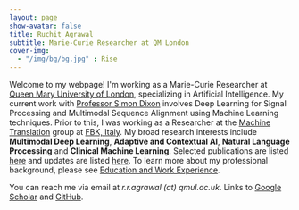 ```yaml
---
layout: page
show-avatar: false
title: Ruchit Agrawal
subtitle: Marie-Curie Researcher at QM London
cover-img: 
  - "/img/bg/bg.jpg" : Rise
---
```


Welcome to my webpage! I'm working as a Marie-Curie Researcher at [Queen Mary University of London](https://www.qmul.ac.uk/), specializing in Artificial Intelligence. My current work with [Professor Simon Dixon](http://www.eecs.qmul.ac.uk/~simond/) involves Deep Learning for Signal Processing and Multimodal Sequence Alignment using Machine Learning techniques. Prior to this, I was working as a Researcher at the [Machine Translation](https://ict.fbk.eu/units/hlt-mt/) group at [FBK, Italy](https://www.fbk.eu/en/). My broad research interests include **Multimodal Deep Learning**, **Adaptive and Contextual AI**, **Natural Language Processing** and **Clinical Machine Learning**. Selected publications are listed [here](/publications) and updates are listed [here](/news). To learn more about my professional background, please see [Education and Work Experience](/background). 

You can reach me via email at _r.r.agrawal (at) qmul.ac.uk_. Links to [Google Scholar](https://scholar.google.com/citations?user=2txekSkAAAAJ&hl=en) and [GitHub](https://github.com/rragrawal).
